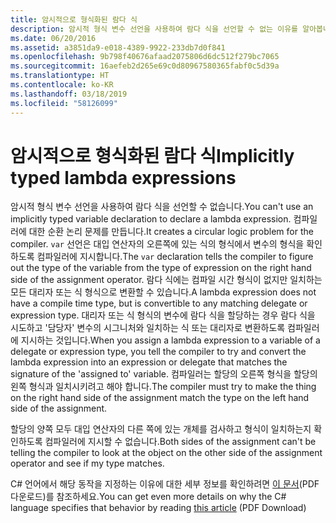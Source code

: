 ```yaml
---
title: 암시적으로 형식화된 람다 식
description: 암시적 형식 변수 선언을 사용하여 람다 식을 선언할 수 없는 이유를 알아봅니다.
ms.date: 06/20/2016
ms.assetid: a3851da9-e018-4389-9922-233db7d0f841
ms.openlocfilehash: 9b798f40676afaad2075806d6dc512f279bc7065
ms.sourcegitcommit: 16aefeb2d265e69c0d80967580365fabf0c5d39a
ms.translationtype: HT
ms.contentlocale: ko-KR
ms.lasthandoff: 03/18/2019
ms.locfileid: "58126099"
---
```

# <a name="implicitly-typed-lambda-expressions"></a><span data-ttu-id="3e756-103">암시적으로 형식화된 람다 식</span><span class="sxs-lookup"><span data-stu-id="3e756-103">Implicitly typed lambda expressions</span></span>

<span data-ttu-id="3e756-104">암시적 형식 변수 선언을 사용하여 람다 식을 선언할 수 없습니다.</span><span class="sxs-lookup"><span data-stu-id="3e756-104">You can't use an implicitly typed variable declaration to declare a lambda expression.</span></span>
<span data-ttu-id="3e756-105">컴파일러에 대한 순환 논리 문제를 만듭니다.</span><span class="sxs-lookup"><span data-stu-id="3e756-105">It creates a circular logic problem for the compiler.</span></span> <span data-ttu-id="3e756-106">`var` 선언은 대입 연산자의 오른쪽에 있는 식의 형식에서 변수의 형식을 확인하도록 컴파일러에 지시합니다.</span><span class="sxs-lookup"><span data-stu-id="3e756-106">The `var` declaration tells the compiler to figure out the type of the variable from the type of expression on the right hand side of the assignment operator.</span></span> <span data-ttu-id="3e756-107">람다 식에는 컴파일 시간 형식이 없지만 일치하는 모든 대리자 또는 식 형식으로 변환할 수 있습니다.</span><span class="sxs-lookup"><span data-stu-id="3e756-107">A lambda expression does not have a compile time type, but is convertible to any matching delegate or expression type.</span></span> <span data-ttu-id="3e756-108">대리자 또는 식 형식의 변수에 람다 식을 할당하는 경우 람다 식을 시도하고 '담당자' 변수의 시그니처와 일치하는 식 또는 대리자로 변환하도록 컴파일러에 지시하는 것입니다.</span><span class="sxs-lookup"><span data-stu-id="3e756-108">When you assign a lambda expression to a variable of a delegate or expression type, you tell the compiler to try and convert the lambda expression into an expression or delegate that matches the signature of the 'assigned to' variable.</span></span> <span data-ttu-id="3e756-109">컴파일러는 할당의 오른쪽 형식을 할당의 왼쪽 형식과 일치시키려고 해야 합니다.</span><span class="sxs-lookup"><span data-stu-id="3e756-109">The compiler must try to make the thing on the right hand side of the assignment match the type on the left hand side of the assignment.</span></span> 

<span data-ttu-id="3e756-110">할당의 양쪽 모두 대입 연산자의 다른 쪽에 있는 개체를 검사하고 형식이 일치하는지 확인하도록 컴파일러에 지시할 수 없습니다.</span><span class="sxs-lookup"><span data-stu-id="3e756-110">Both sides of the assignment can't be telling the compiler to look at the object on the other side of the assignment operator and see if my type matches.</span></span>

<span data-ttu-id="3e756-111">C# 언어에서 해당 동작을 지정하는 이유에 대한 세부 정보를 확인하려면 [이 문서](https://download.microsoft.com/download/5/4/B/54B83DFE-D7AA-4155-9687-B0CF58FF65D7/type-inference.pdf)(PDF 다운로드)를 참조하세요.</span><span class="sxs-lookup"><span data-stu-id="3e756-111">You can get even more details on why the C# language specifies that behavior by reading [this article](https://download.microsoft.com/download/5/4/B/54B83DFE-D7AA-4155-9687-B0CF58FF65D7/type-inference.pdf) (PDF Download)</span></span>
